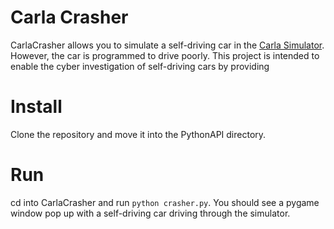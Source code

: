 # Carla Crasher
CarlaCrasher allows you to simulate a self-driving car in the [Carla Simulator](carla.org). However, the car is programmed to drive poorly. This project is intended to enable the cyber investigation of self-driving cars by providing 

# Install
Clone the repository and move it into the PythonAPI directory.

# Run
cd into CarlaCrasher and run `python crasher.py`. You should see a pygame window pop up with a self-driving car driving through the simulator.
